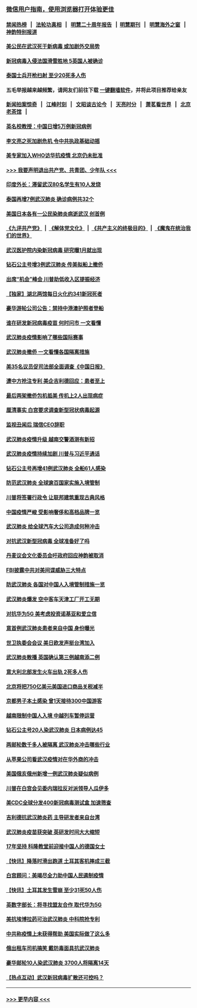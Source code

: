 ### [微信用户指南，使用浏览器打开体验更佳](https://github.com/gfw-breaker/banned-news1/blob/master/indexes/wechat-guide.md?t=0)
#### [禁闻热榜](热点新闻.md?t=0)  &nbsp;&nbsp;|&nbsp;&nbsp; [法轮功真相](https://github.com/gfw-breaker/truth/blob/master/README.md?t=0) &nbsp;&nbsp;|&nbsp;&nbsp; [明慧二十周年报告](https://github.com/gfw-breaker/mh-reports/blob/master/README.md?t=0) &nbsp;&nbsp;|&nbsp;&nbsp;[明慧期刊](https://github.com/gfw-breaker/mh-qikan) &nbsp;&nbsp;|&nbsp;&nbsp; [明慧海外之窗](https://github.com/gfw-breaker/mh-news/blob/master/README.md?t=0) &nbsp;&nbsp;|&nbsp;&nbsp; [神韵特别报道](https://github.com/gfw-breaker/mh-news/blob/master/shenyun.md?t=0)
#### [美公民在武汉死于新病毒 或加剧外交局势](../pages/nsc418/n11854331.md?t=02090555) 
#### [新冠病毒入侵法国滑雪胜地 5英国人被确诊](../pages/nsc418/n11854307.md?t=02090555) 
#### [泰国士兵开枪扫射 至少20死多人伤](../pages/nsc418/n11854276.md?t=02090555) 
#### 五毛举报越来越频繁，请网友们前往下载 [一键翻墙软件](https://github.com/gfw-breaker/ssr-accounts)，并将此项目推荐给亲友
#### [新闻拍案惊奇](https://github.com/gfw-breaker/banned-news1/blob/master/pages/link4.md) &nbsp;&nbsp;|&nbsp;&nbsp; [江峰时刻](https://github.com/gfw-breaker/banned-news1/blob/master/pages/link4.md) &nbsp;&nbsp;|&nbsp;&nbsp; [文昭谈古论今](https://github.com/gfw-breaker/banned-news1/blob/master/pages/link4.md) &nbsp;&nbsp;|&nbsp;&nbsp; [天亮时分](https://github.com/gfw-breaker/banned-news1/blob/master/pages/link4.md) &nbsp;&nbsp;|&nbsp;&nbsp; [萧茗看世界](https://github.com/gfw-breaker/banned-news1/blob/master/pages/link4.md) &nbsp;&nbsp;|&nbsp;&nbsp; [北京老茶馆](https://github.com/gfw-breaker/banned-news1/blob/master/pages/link4.md) &nbsp;&nbsp;|&nbsp;&nbsp; 
#### [英名校教授：中国日增5万例新冠病例](../pages/nsc418/n11854174.md?t=02090555) 
#### [李文亮之死加剧危机 令中共执政基础动摇](../pages/nsc418/n11854003.md?t=02090555) 
#### [美专家加入WHO访华抗疫情 北京仍未批准](../pages/nsc418/n11854043.md?t=02090555) 
#### [>>> 我要声明退出共产党、共青团、少年队 <<<](https://github.com/begood0513/goodnews/blob/master/quit/letter.md) 
#### [印度外长：滞留武汉80名学生有10人发烧](../pages/nsc418/n11853821.md?t=02090555) 
#### [泰国再增7例武汉肺炎 确诊病例共32个](../pages/nsc418/n11853808.md?t=02090555) 
#### [美国日本各有一公民染肺炎病逝武汉 创首例](../pages/nsc418/n11853509.md?t=02090555) 
#### [《九评共产党》](https://github.com/begood0513/9ping.md/blob/master/README.md) &nbsp;|&nbsp; [《解体党文化》](../../../../jtdwh.md/blob/master/README.md)  &nbsp;|&nbsp; [《共产主义的终极目的》](../../../../gczydzjmd.md/blob/master/README.md) &nbsp;|&nbsp; [《魔鬼在统治我们的世界》](../../../../mgztzwmdsj.md/blob/master/README.md) 
#### [武汉医护院内染新冠病毒 研究曝1月就出现](../pages/nsc418/n11852928.md?t=02090555) 
#### [钻石公主号增3例武汉肺炎 传美拟船上撤侨](../pages/nsc418/n11853240.md?t=02090555) 
#### [出席“机会”峰会 川普助低收入区提振经济](../pages/nsc418/n11853232.md?t=02090555) 
#### [【独家】湖北两馆每日火化约341新冠死者](../pages/nsc418/n11845444.md?t=02090555) 
#### [豪华游轮公司公告：禁持中港澳护照者登船](../pages/nsc418/n11852761.md?t=02090555) 
#### [谁在研发新冠病毒疫苗 何时问市 一文看懂](../pages/nsc418/n11852840.md?t=02090555) 
#### [武汉肺炎疫情影响了哪些国际赛事](../pages/nsc418/n11852441.md?t=02090555) 
#### [武汉肺炎撤侨 一文看懂各国隔离措施](../pages/nsc418/n11844216.md?t=02090555) 
#### [美35名议员促司法部全面调查《中国日报》](../pages/nsc418/n11852435.md?t=02090555) 
#### [遭中方抢注专利 美企吉利德回应：患者至上](../pages/nsc418/n11852037.md?t=02090555) 
#### [最后两架撤侨包机抵美 传机上2人出现病症](../pages/nsc418/n11852173.md?t=02090555) 
#### [厘清事实 白宫要求调查新型冠状病毒起源](../pages/nsc418/n11852106.md?t=02090555) 
#### [监视丑闻后 瑞信CEO辞职](../pages/nsc418/n11852127.md?t=02090555) 
#### [武汉肺炎疫情升级 越南交警酒测有新招](../pages/nsc418/n11851632.md?t=02090555) 
#### [武汉肺炎疫情持续加剧 川普与习近平通话](../pages/nsc418/n11851613.md?t=02090555) 
#### [钻石公主号再增41例武汉肺炎 全船61人感染](../pages/nsc418/n11850401.md?t=02090555) 
#### [防范武汉肺炎 全球逾百国家实施入境管制](../pages/nsc418/n11850557.md?t=02090555) 
#### [川普将签署行政令 让联邦建筑重现古典风格](../pages/nsc418/n11850654.md?t=02090555) 
#### [中国疫情严峻 受影响奢侈和高档品牌一览](../pages/nsc418/n11850319.md?t=02090555) 
#### [武汉肺炎 给全球汽车大公司造成何种冲击](../pages/nsc418/n11850056.md?t=02090555) 
#### [对抗武汉新型冠病毒 全球准备好了吗](../pages/nsc418/n11850142.md?t=02090555) 
#### [丹麦议会文化委员会吁政府回应神韵被取消](../pages/nsc418/n11849312.md?t=02090555) 
#### [FBI披露中共对美间谍威胁三大特点](../pages/nsc418/n11849700.md?t=02090555) 
#### [防武汉肺炎 各国对中国人入境管制措施一览](../pages/nsc418/n11838726.md?t=02090555) 
#### [武汉肺炎爆发 空中客车天津工厂开工无期](../pages/nsc418/n11849634.md?t=02090555) 
#### [对抗华为5G 美考虑投资诺基亚和爱立信](../pages/nsc418/n11849510.md?t=02090555) 
#### [意首例武汉肺炎患者来自中国 身份曝光](../pages/nsc418/n11849454.md?t=02090555) 
#### [世卫执委会会议 美日欧发声挺台湾加入](../pages/nsc418/n11849433.md?t=02090555) 
#### [武汉肺炎散播 英国确认第三例越南添二例](../pages/nsc418/n11849439.md?t=02090555) 
#### [意大利北部发生火车出轨 2死多人伤](../pages/nsc418/n11848999.md?t=02090555) 
#### [北京将把750亿美元美国进口商品关税减半](../pages/nsc418/n11848896.md?t=02090555) 
#### [京都男子本土感染 曾1天接待300中国游客](../pages/nsc418/n11848641.md?t=02090555) 
#### [越南限制中国人入境 中越列车暂停运营](../pages/nsc418/n11847844.md?t=02090555) 
#### [钻石公主号20人染武汉肺炎 日本病例达45](../pages/nsc418/n11847823.md?t=02090555) 
#### [两邮轮数千多人被隔离 武汉肺炎冲击哪些行业](../pages/nsc418/n11847456.md?t=02090555) 
#### [从苹果公司看武汉疫情对在华外商的冲击](../pages/nsc418/n11847586.md?t=02090555) 
#### [美国俄亥俄州新增一例武汉肺炎疑似病例](../pages/nsc418/n11847714.md?t=02090555) 
#### [川普在白宫会见委内瑞拉反对派领导人瓜伊多](../pages/nsc418/n11847391.md?t=02090555) 
#### [美CDC全球分发400新冠病毒测试盒 加速筛查](../pages/nsc418/n11847260.md?t=02090555) 
#### [吉利德抗武汉肺炎药 主导研发者来自台湾](../pages/nsc418/n11847064.md?t=02090555) 
#### [武汉肺炎疫苗获突破 英研发时间大大缩短](../pages/nsc418/n11846915.md?t=02090555) 
#### [17年坚持 科隆教堂前迎接中国人的德国女士](../pages/nsc418/n11846781.md?t=02090555) 
#### [【快讯】降落时滑出跑道 土耳其客机摔成三截](../pages/nsc418/n11847021.md?t=02090555) 
#### [白宫顾问：美竭尽全力助中国人民遏制疫情](../pages/nsc418/n11846756.md?t=02090555) 
#### [【快讯】土耳其发生雪崩 至少31死50人伤](../pages/nsc418/n11846680.md?t=02090555) 
#### [英数字部长：将寻找盟友合作 取代华为5G](../pages/nsc418/n11846485.md?t=02090555) 
#### [美抗埃博拉药可治武汉肺炎 中科院抢专利](../pages/nsc418/n11846409.md?t=02090555) 
#### [中共称疫情上未获得帮助 美国实际做了这么多](../pages/nsc418/n11846008.md?t=02090555) 
#### [俄出租车司机搞笑 戴防毒面具抗武汉肺炎](../pages/nsc418/n11845703.md?t=02090555) 
#### [豪华邮轮10人染武汉肺炎 3700人将隔离14天](../pages/nsc418/n11845543.md?t=02090555) 
#### [【热点互动】武汉新冠病毒扩散还可控吗？](../pages/nsc418/n11844750.md?t=02090555) 

----
#### [ >>> 更早内容 <<< ](../indexes/nsc418-earlier.md)
